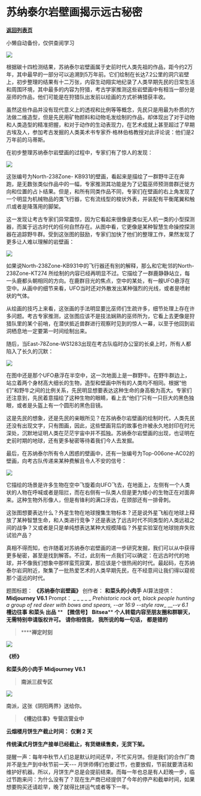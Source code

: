 # 苏纳泰尔岩壁画揭示远古秘密

[**返回列表页**](/gzh/槽边往事)

小懒自动备份，仅供查阅学习

![](https://mmbiz.qpic.cn/mmbiz_jpg/Ia6gU9JNtkpQ1tgm0kSIf8bicEufw4MicWTNLsxxM2MHLAb1Qk0PKoGxM0UiaBaJgHrCicicUD3n30kibMLUTHEGI7Ew/640?wx_fmt=jpeg&from;=appmsg)

根据碳十四检测结果，苏纳泰尔岩壁画属于史前时代人类先祖的作品，距今约2万年，其中最早的一部分可以追溯到5万年前。它们绘制在长达7.2公里的洞穴岩壁上，初步整理的结果有十二万张，内容生动翔实地纪录了人类早期先民的日常生活和周围环境，其中最多的内容为狩猎，考古学家推测这些岩壁画中有相当一部分是巫师的作品，他们可能是在狩猎队出发前以绘画的方式祈祷猎获丰收。

虽然这些作品并没有现代意义上的透视和比例等等概念，先民只是用最为朴质的方法做二维造型，但是先民用矿物颜料和动物毛发绘制的作品，却体现出了对于动物和人类造型的精准把握，和对于动作的生动表现力，在艺术成就上甚至超过了早期古埃及人，参加考古发掘的人类美术书专家乔·格林伯格教授对此评论说：他们是2万年前的马蒂斯。  

在初步整理苏纳泰尔岩壁画的过程中，专家们有了惊人的发现：

![](https://mmbiz.qpic.cn/mmbiz_jpg/Ia6gU9JNtkpQ1tgm0kSIf8bicEufw4MicW0v9wPCPBLiagiab2XSdDKtOqlkiaGEV7GT3WicibTokrt63wzMicOyTyb2Xw/640?wx_fmt=jpeg&from;=appmsg)

这张编号为North-238Zone-
KB931的壁画，看起来是描绘了一群野牛正在奔跑，是无数张类似作品中的一幅，专家推测其功能是为了记载巫师预测兽群迁徙方向和位置的占卜结果。但是，和所有同类作品不同，专家们在壁画的右上角发现了一个明显为机械物品的类飞行器，它有流线型的梭状外表，并装配有平衡尾翼和触爪或者是降落用的脚架。

这一发现让考古专家们异常震惊，因为它看起来很像是类似无人机一类的小型探测器，而属于远古时代的任何自然存在。从图中看，它更像是某种智慧生命操控探测器在追踪野牛群。受到这张图的鼓励，专家们加快了他们的整理工作，果然发现了更多让人难以理解的岩壁画：

![](https://mmbiz.qpic.cn/mmbiz_jpg/Ia6gU9JNtkpQ1tgm0kSIf8bicEufw4MicWlozib3dAdcIrLK5RvFTNe2Qd3T7nNUqEB9LIBZNNQdIKAy26mCYewLg/640?wx_fmt=jpeg&from;=appmsg)

如果说North-238Zone-KB931中的飞行器还有别的解释，那么和它毗邻的North-238Zone-KT274
所绘制的内容已经再明显不过。它描绘了一群鹿静静站立，每一头鹿都头朝相同的方向。在鹿群目光的焦点，空中的某处，有一艘UFO悬浮在空中。从画中的细节来看，UFO当时还对外散发出某种强烈的光线，或者是喷射状的气体。

从绘画的技巧上来看，这张画的手法明显要比巫师们生疏许多，细节处理上存在许多问题。考古专家推测，这张图应该不是技法娴熟的巫师所为，它看上去更像是狩猎队里的某个前哨，在潜伏抵近兽群进行观察时见到的惊人一幕，以至于他回到岩洞栖息地一定要第一时间绘制出来。

随后，当East-78Zone-WS1283出现在考古队临时办公室的长桌上时，所有人都陷入了长久的沉默：

![](https://mmbiz.qpic.cn/mmbiz_jpg/Ia6gU9JNtkpQ1tgm0kSIf8bicEufw4MicWZIVEyBG8e0G5CGYxibsIZ1kkYL7g9duA59zcfWKmukS4drzI9VQ6VXQ/640?wx_fmt=jpeg&from;=appmsg)

在图中还是那个UFO悬浮在半空中，这一次地面上是一群野牛。在野牛群边上，站立着两个身材高大细长的生物，造型和壁画中所有的人类均不相同。根据“他们”和野牛之间的比例关系，先民明显想要表达这种生命的身高极为高大。专家们还注意到，先民着意描绘了这种生物的眼睛，看上去“他们”只有一只巨大的黑色独眼，或者是头盔上有一个圆形的黑色目镜。

这是先民的想象，还是先民的亲眼所见？在苏纳泰尔岩壁画的绘制时代，人类先民还没有出现文字，只有图画，因此，这些壁画背后的故事也许被永久地封印在时光深处，沉默地证明人类在茫茫宇宙中并不孤独。苏纳泰尔岩壁画的出现，也证明在史前时期的地球，还有更多秘密等待着我们今人去发掘。

最后，在苏纳泰尔所有令人困惑的壁画中，还有一张编号为Top-006one-AC02的壁画，向考古队传递来某种费解且令人不安的信号：

![](https://mmbiz.qpic.cn/mmbiz_jpg/Ia6gU9JNtkpQ1tgm0kSIf8bicEufw4MicWAHIvMnQ0H0BdCJFVMuHrOQte7DsZkZibGDp6kiajQK3ibeUhibj1PJbicAA/640?wx_fmt=jpeg&from;=appmsg)

它描绘的场景是许多生物在空中飞旋着向UFO飞去，在地面上，左侧有一个人类状的人物在呼喊或者是阻拦，而在右侧有一队类人但是更为矮小的生物正在对面奔来。这种生物外形像人，但是有锋利的满口牙齿，在颈部还有一排骨刺。  

这张图想要表达什么？外星生物在地球搜集生物标本？还是说外星飞船在地球上释放了某种智慧生命，和人类进行竞争？还是表达了远古时代不同类型的人类远祖之间的战争？又或者是只是单纯想表达某种大规模降临？外星实验室在地球抛弃失败试验产品？

真相不得而知，也许随着对苏纳泰尔岩壁画的进一步研究发掘，我们可以从中获得更多秘密，甚至是找到解答。不过，此刻有一点我们可以确定：在远古时代的地球，并不像我们想象中那样蛮荒寂寞，那应该是个很热闹的时代。最起码，在苏纳泰尔岩洞附近，聚集了一批热爱艺术的人类早期先民，在不经意间让我们得以窥视那个遥远的时代。

  
题图标题： **《苏纳泰尔岩壁画》** 创作者： **和菜头的小肉手** AI算法提供： **Midjourney V6.1** Prompt： _ _ _
_ _ _Prehistoric rock art, black people hunting a group of red deer with bows
and spears, --ar 16:9 --style raw__ __-_-v 6.1_  
 **槽边往事** **和菜头 出品** ** **【微信号】** **Bitsea**** **个人转载内容至朋友圈和群聊天，无需特别申请版权许可。**
**请你相信我，** **我所说的每一句话，** **都是错的**

>  ******禅定时刻**

![](https://mmbiz.qpic.cn/mmbiz_jpg/Ia6gU9JNtkpQ1tgm0kSIf8bicEufw4MicWuTVXzic1M7LZva43ABkC9rviajHWlOoBicRWianWiaUnqMBwhE5jVxM7qUA/640?wx_fmt=jpeg&from;=appmsg)

 **《桥》**

 **和菜头的小肉手** **Midjourney V6.1**

>  **南派三叔专区**

![](https://mmbiz.qpic.cn/mmbiz_jpg/Ia6gU9JNtkoecSvUavWYRCx1Z645h8RlicYtB7iazOx0Ab848JibmU1G7RoC6tkG3kZfYCribxlG5H9yVQuAAjbcAA/640?wx_fmt=jpeg&from;=appmsg)

南派，这张《阴阳两界》送给你。

>  **《槽边往事》专营店营业中**

 **云烟楼月饼生产截止时间：** **仅剩 2** **天**  

 **传统滇式月饼生产接单已经截止，有货继续售卖，无货下架。**  

提醒一声：每年中秋节人们总是默认时间还早，不忙买月饼。但是我们的合作厂商并不是生产到中秋节前一天---
月饼师傅们也要过节，也要放假，节前就要清洁和维护好机器。所以，月饼生产总是会提前结束。而每一年也总是有人赶晚一步，临过节跑来问：为什么没有了？现在生产商已经提供了今年的停产和截单时间，如果想要购买还请趁早，晚了就得比拼运气或者等下一年。

